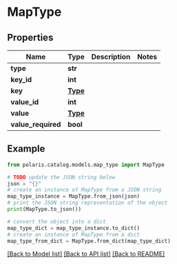 <!--

 Licensed to the Apache Software Foundation (ASF) under one
 or more contributor license agreements.  See the NOTICE file
 distributed with this work for additional information
 regarding copyright ownership.  The ASF licenses this file
 to you under the Apache License, Version 2.0 (the
 "License"); you may not use this file except in compliance
 with the License.  You may obtain a copy of the License at

   http://www.apache.org/licenses/LICENSE-2.0

 Unless required by applicable law or agreed to in writing,
 software distributed under the License is distributed on an
 "AS IS" BASIS, WITHOUT WARRANTIES OR CONDITIONS OF ANY
 KIND, either express or implied.  See the License for the
 specific language governing permissions and limitations
 under the License.

-->
# MapType

## Properties

Name | Type | Description | Notes
------------ | ------------- | ------------- | -------------
**type** | **str** |  | 
**key_id** | **int** |  | 
**key** | [**Type**](Type.md) |  | 
**value_id** | **int** |  | 
**value** | [**Type**](Type.md) |  | 
**value_required** | **bool** |  | 

## Example

```python
from polaris.catalog.models.map_type import MapType

# TODO update the JSON string below
json = "{}"
# create an instance of MapType from a JSON string
map_type_instance = MapType.from_json(json)
# print the JSON string representation of the object
print(MapType.to_json())

# convert the object into a dict
map_type_dict = map_type_instance.to_dict()
# create an instance of MapType from a dict
map_type_from_dict = MapType.from_dict(map_type_dict)
```
[[Back to Model list]](../README.md#documentation-for-models) [[Back to API list]](../README.md#documentation-for-api-endpoints) [[Back to README]](../README.md)


